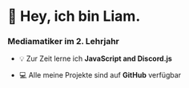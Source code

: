 <h1 align="left">👋 Hey, ich bin Liam.</h1>
<h3 align="left">Mediamatiker im 2. Lehrjahr</h3>

- 💡 Zur Zeit lerne ich **JavaScript and Discord.js**

- 💻 Alle meine Projekte sind auf **GitHub** verfügbar
